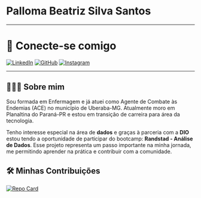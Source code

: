 # Palloma Beatriz Silva Santos

---

# 🔗 Conecte-se comigo

[![LinkedIn](https://img.shields.io/badge/LinkedIn-9370DB?style=for-the-badge&logo=linkedin&logoColor=white)](https://www.linkedin.com/in/palloma-beatriz-b593b8240/) [![GitHub](https://img.shields.io/badge/GitHub-9370DB?style=for-the-badge&logo=github&logoColor=white)](https://github.com/Pallomaa)
[![Instagram](https://img.shields.io/badge/-Instagram-9370DB?style=for-the-badge&logo=instagram&logoColor=white)](https://www.instagram.com/pallomabeatriz6/)

---

## 👩🏼‍💻 Sobre mim

Sou formada em Enfermagem e já atuei como Agente de Combate às Endemias (ACE) no município de Uberaba-MG. Atualmente moro em Planaltina do Paraná-PR e estou em transição de carreira para área da tecnologia.

Tenho interesse especial na área de **dados** e graças à parceria com a **DIO** estou tendo a oportunidade de participar do bootcamp: **Randstad - Análise de Dados**. Esse projeto representa um passo importante na minha jornada, me permitindo aprender na prática e contribuir com a comunidade.

## 🛠 Minhas Contribuições

[![Repo Card](https://github-readme-stats.vercel.app/api/pin/?username=Pallomaa&repo=dio-lab-open-source&bg_color=9370DB&border_color=800080&show_icons=true&icon_color=800080&title_color=FFF&text_color=FFF)](https://github.com/Pallomaa/dio-lab-open-source)
